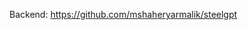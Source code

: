 Backend: <a href="https://github.com/mshaheryarmalik/steelgpt">https://github.com/mshaheryarmalik/steelgpt</a>

